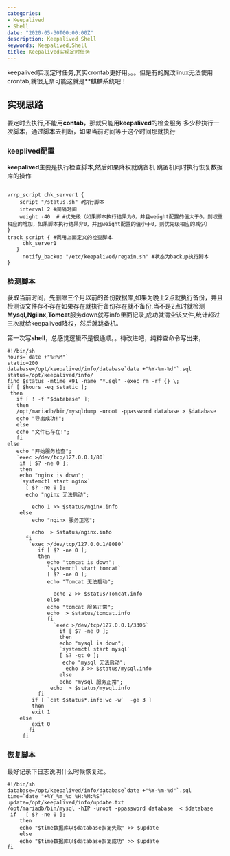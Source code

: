 ```yaml
---
categories:
- Keepalived
- Shell
date: "2020-05-30T00:00:00Z"
description: Keepalived Shell
keywords: Keepalived,Shell
title: Keepalived实现定时任务
---
```


keepalived实现定时任务,其实crontab更好用。。。但是有的魔改linux无法使用crontab,就很无奈可能这就是**麒麟系统吧！

<!--more-->

## 实现思路

要定时去执行,不能用**contab**，那就只能用**keepalived**的检查服务 多少秒执行一次脚本，通过脚本去判断，如果当前时间等于这个时间那就执行

### keeplived配置

**keepalived**主要是执行检查脚本,然后如果降权就跳备机 跳备机同时执行恢复数据库的操作

```shell

vrrp_script chk_server1 { 
    script "/status.sh" #执行脚本
    interval 2 #间隔时间
    weight -40  # #优先级（如果脚本执行结果为0，并且weight配置的值大于0，则权重相应的增加，如果脚本执行结果非0，并且weight配置的值小于0，则优先级相应的减少）
}  
track_script { #调用上面定义的检查脚本
     chk_server1 
   }
     notify_backup "/etc/keepalived/regain.sh" #状态为backup执行脚本
}
```

### 检测脚本

获取当前时间，先删除三个月以前的备份数据库,如果为晚上2点就执行备份，并且检测该文件存不存在如果存在就执行备份存在就不备份,当不是2点时就检测 **Mysql,Ngiinx,Tomcat**服务down就写info里面记录,成功就清空该文件,统计超过三次就给keepalived降权，然后就跳备机。

第一次写**shell**，总感觉逻辑不是很通顺。。待改进吧，纯粹查命令写出来，

```shell
#!/bin/sh
hours=`date +"%H%M"`
static=200
database=/opt/keepalived/info/database`date +"%Y-%m-%d"`.sql
status=/opt/keepalived/info/
find $status -mtime +91 -name "*.sql" -exec rm -rf {} \;
if [ $hours -eq $static ];
 then
   if [ ! -f "$database" ];
   then
   /opt/mariadb/bin/mysqldump -uroot -ppassword database > $database
   echo "导出成功!";
   else
   echo "文件已存在!";
   fi
else
   echo "开始服务检查";
   `exec >/dev/tcp/127.0.0.1/80`
    if [ $? -ne 0 ];
    then
    echo "nginx is down";
    `systemctl start nginx`
      [ $? -ne 0 ];
      echo "nginx 无法启动";
  
        echo 1 >> $status/nginx.info
    else
        echo "nginx 服务正常";
        
        echo  > $status/nginx.info
      fi
       `exec >/dev/tcp/127.0.0.1/8080`
          if [ $? -ne 0 ];
          then
             echo "tomcat is down";
             `systemctl start tomcat`
             [ $? -ne 0 ];
             echo "Tomcat 无法启动";
          
               echo 2 >> $status/Tomcat.info
             else
             echo "tomcat 服务正常";
             echo  > $status/tomcat.info
             fi 
               `exec >/dev/tcp/127.0.0.1/3306`
                 if [ $? -ne 0 ];
                 then 
                 echo "mysql is down";
                 `systemctl start mysql`
                 [ $? -gt 0 ];
                  echo "mysql 无法启动";
                   echo 3 >> $status/mysql.info
                 else
                 echo "mysql 服务正常";
              echo  > $status/mysql.info
          fi
        if [ `cat $status*.info|wc -w`  -ge 3 ]
        then
        exit 1
	else 
        exit 0
       fi
     fi

```

### 恢复脚本

最好记录下日志说明什么时候恢复过。

```shell
#!/bin/sh
database=/opt/keepalived/info/database`date +"%Y-%m-%d"`.sql
time=`date "+%Y_%m_%d %H:%M:%S"`
update=/opt/keepalived/info/update.txt
/opt/mariadb/bin/mysql -hIP -uroot -ppassword database  < $database
 if   [ $? -ne 0 ];
    then
    echo "$time数据库以$database恢复失败" >> $update
    else
    echo "$time数据库以$database恢复成功" >> $update
fi
```


